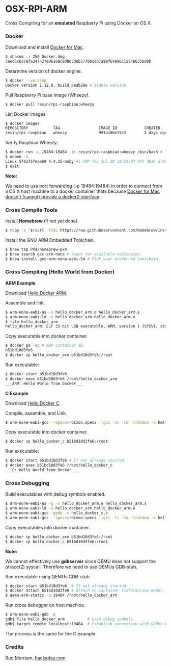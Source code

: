# OSX-RPI-ARM
Cross Compiling for an **emulated** Raspberry Pi using Docker on OS X.

### Docker

Download and install [Docker for Mac](https://www.docker.com/products/docker#/mac).

```sh
$ shasum -a 256 Docker.dmg
c6ec6c637efa347427e86168c8d963deb5770b1d67a99f64096c1554b635bd8b
```

Determine version of docker engine.

```sh
$ docker --version
Docker version 1.12.0, build 8eab29e # Stable version.
```

Pull Raspberry Pi base image (Wheezy).

```sh
$ docker pull resin/rpi-raspbian:wheezy
```

List Docker images:

```sh
$ docker images
REPOSITORY           TAG                 IMAGE ID            CREATED             SIZE
resin/rpi-raspbian   wheezy              991a10be15c3        2 days ago          84.5 MB
```

Verify Raspbian Wheezy:

```sh
$ docker run -p 19484:19484 -it resin/rpi-raspbian:wheezy /bin/bash # This also creates a persistent container ID.
$ uname -a
Linux 5f62767eaeb9 4.4.15-moby #1 SMP Thu Jul 28 22:03:07 UTC 2016 armv7l GNU/Linux
$ exit
```

**Note:**

We need to use port forwarding (-p 19484:19484) in order to connect from a OS X host machine to a docker container thats because [Docker for Mac doesn't (cannot) provide a docker0 interface](https://github.com/docker/docker/issues/22753).

### Cross Compile Tools

Install **Homebrew** (if not yet done).

```sh
$ ruby -e "$(curl -fsSL https://raw.githubusercontent.com/Homebrew/install/master/install)"
```

Install the GNU ARM Embedded Toolchain.

```sh
$ brew tap PX4/homebrew-px4
$ brew search gcc-arm-none # Seach for available toolchains.
$ brew install gcc-arm-none-eabi-54 # Pick your preferred toolchain.
```

### Cross Compiling (Hello World from Docker)

**ARM Example**

Download [Hello Docker ARM](https://raw.githubusercontent.com/b2bSec/OSX-RPI-ARM/master/hello_docker_arm.s).

Assemble and link.

```sh
$ arm-none-eabi-as -o hello_docker_arm.o hello_docker_arm.s
$ arm-none-eabi-ld -o hello_docker_arm hello_docker_arm.o
$ file hello_docker_arm
hello_docker_arm: ELF 32-bit LSB executable, ARM, version 1 (SYSV), statically linked, not stripped
```

Copy executable into docker container.

```sh
$ docker ps -aq # Get container ID.
b51bd10d3fe6
$ docker cp hello_docker_arm b51bd10d3fe6:/root
```

Run executable:

```sh
$ docker start b51bd10d3fe6
$ docker exec b51bd10d3fe6 /root/hello_docker_arm
___ARM: Hello World from Docker___
```

**C Example**

Download [Hello Docker C](https://raw.githubusercontent.com/b2bSec/OSX-RPI-ARM/master/hello_docker_c.c).

Compile, assemble, and Link.

```sh
$ arm-none-eabi-gcc --specs=rdimon.specs -lgcc -lc -lm -lrdimon -o hello_docker_c hello_docker_c.c
```

Copy executable into docker container.

```sh
$ docker cp hello_docker_c b51bd10d3fe6:/root
```

Run executable:

```sh
$ docker start b51bd10d3fe6 # If not already started.
$ docker exec b51bd10d3fe6 /root/hello_docker_c
___C: Hello World from Docker___
```

### Cross Debugging

Build executables with debug symbols enabled.

```sh
$ arm-none-eabi-as -g -o hello_docker_arm.o hello_docker_arm.s
$ arm-none-eabi-ld -o hello_docker_arm hello_docker_arm.o
$ arm-none-eabi-gcc -ggdb -c hello_docker_c.c
$ arm-none-eabi-gcc --specs=rdimon.specs -lgcc -lc -lm -lrdimon -o hello_docker_c hello_docker_c.o
```

Copy executables into docker container.

```sh
$ docker cp hello_docker_arm b51bd10d3fe6:/root
$ docker cp hello_docker_c b51bd10d3fe6:/root
```

**Note:**

We cannot effectively use **gdbserver** since QEMU does not support the ptrace(2) syscall.
Therefore we need to use QEMUs GDB-stub.

Run executable using QEMUs GDB-stub.

```sh
$ docker start b51bd10d3fe6  # If not already started.
$ docker attach b51bd10d3fe6 # Attach to container (interactive-mode).
$ qemu-arm-static -g 19484 /root/hello_docker_arm
```

Run cross debugger on host machine.

```sh
$ arm-none-eabi-gdb -q
gdb$ file hello_docker_arm          # Load debug symbols.
gdb$ target remote localhost:19484  # Establish connection with QEMUs GDB-stub.
```

The process is the same for the C example.

### Credits

Rud Merriam, [hackaday.com](http://hackaday.com/2016/02/03/code-craft-cross-compiling-for-the-raspberry-pi/)

